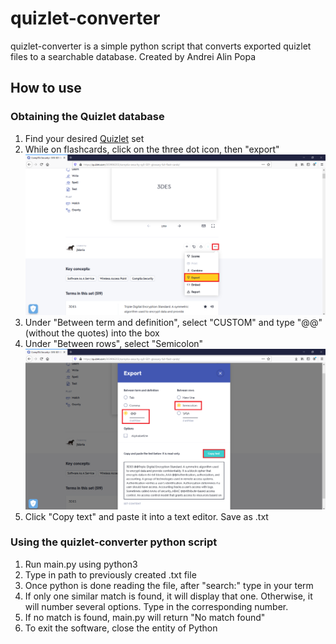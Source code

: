 # quizlet-converter

quizlet-converter is a simple python script that converts exported quizlet files to a searchable database.
Created by Andrei Alin Popa

## How to use

### Obtaining the Quizlet database

1. Find your desired [Quizlet](quizlet.com) set
2. While on flashcards, click on the three dot icon, then "export"![How to export](https://raw.githubusercontent.com/AndreiAlinPopa/quizlet-converter/main/quizlet1.png)
3. Under "Between term and definition", select "CUSTOM" and type "@@" (without the quotes) into the box
4. Under "Between rows", select "Semicolon" ![enter image description here](https://raw.githubusercontent.com/AndreiAlinPopa/quizlet-converter/main/quizlet2.png)
5. Click "Copy text" and paste it into a text editor. Save as .txt

### Using the quizlet-converter python script

1. Run main.py using python3
2. Type in path to previously created .txt file
3. Once python is done reading the file, after "search:" type in your term
4. If only one similar match is found, it will display that one. Otherwise, it will number several options. Type in the corresponding number.
5. If no match is found, main.py will return "No match found"
6. To exit the software, close the entity of Python
